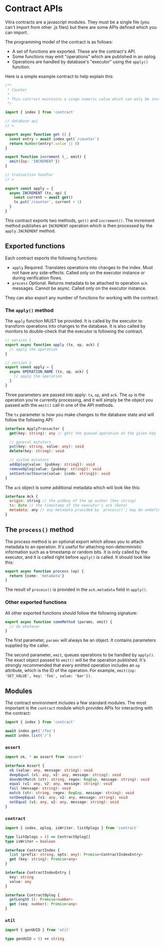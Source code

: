# Contract APIs

Vitra contracts are a javascript modules. They must be a single file (you can't import from other .js files) but there are some APIs defined which you can import.

The programming model of the contract is as follows:

- A set of functions are exported. These are the contract's API.
- Some functions may emit "operations" which are published in an oplog.
- Operations are handled by database's "executor" using the `apply()` function.

Here is a simple example contract to help explain this:

```js
/**
 * Counter
 *
 * This contract maintains a singe numeric value which can only be incremented. 
 */

import { index } from 'contract'

// database api
// =

export async function get () {
  const entry = await index.get(`/counter`)
  return Number(entry?.value || 0)
}

export function increment (_, emit) {
  emit({op: 'INCREMENT'})
}

// transaction handler
// =
 
export const apply = {
  async INCREMENT (tx, op) {
    const current = await get()
    tx.put(`/counter`, current + 1)
  }
}
```

This contract exports two methods, `get()` and `increment()`. The increment method publishes an `INCREMENT` operation which is then processed by the `apply.INCREMENT` method.

## Exported functions

Each contract exports the following functions:

- `apply` Required. Translates operations into changes to the index. Must not have any side-effects. Called only on the executor instance or during verification flows.
- `process` Optional. Returns metadata to be attached to operation `ack` messages. Cannot be async. Called only on the executor instance.

They can also export any number of functions for working with the contract.

### The `apply()` method

The `apply` function MUST be provided. It is called by the executor to transform operations into changes to the database. It is also called by monitors to double-check that the executor is following the contract.

```typescript
// version 1
export async function apply (tx, op, ack) {
  // apply the operation
}

// version 2
export const apply = {
  async OPERATION_NAME (tx, op, ack) {
    // apply the operation
  }
}
```

Three parameters are passed into apply: `tx`, `op`, and `ack`. The `op` is the operation you're currently processing, and it will simply be the object you passed with the `emit()` call in one of the API methods.

The `tx` parameter is how you make changes to the database state and will follow the following API:

```typescript
interface ApplyTransactor {
  get(key: string): any // gets the queued operation at the given key

  // general mutators
  put(key: string, value: any): void
  delete(key: string): void

  // system mutators
  addOplog(value: {pubkey: string}): void
  removeOplog(value: {pubkey: string}): void
  setContractSource(value: {code: string}): void
}
```

The `ack` object is some additional metadata which will look like this:

```javascript
interface Ack {
  origin: string // the pubkey of the op author (hex string)
  ts: Date // the timestamp of the executor's ack (Date)
  metadata: any // any metadata provided by `process()`; may be undefined
}
```

## The `process()` method

The process method is an optional export which allows you to attach metadata to an operation. It's useful for attaching non-deterministic information such as a timestamp or random bits. It is only called by the executor, and it is called right before `apply()` is called. It should look like this:

```typescript
export async function process (op) {
  return {some: 'metadata'}
}
```

The result of `process()` is provided in the `ack.metadata` field in `apply()`.

### Other exported functions

All other exported functions should follow the following signature:

```typescript
export async function someMethod (params, emit) {
  // do whatever
}
```

The first parameter, `params` will always be an object. It contains parameters supplied by the caller.

The second parameter, `emit`, queues operations to be handled by `apply()`. The exact object passed to `emit()` will be the operation published. It's strongly recommended that every emitted operation includes an `op` attribute, which is the ID of the operation. For example, `emit({op: 'SET_VALUE', key: 'foo', value: 'bar'})`.

## Modules

The contract environment includes a few standard modules. The most important is the `contract` module which provides APIs for interacting with the contract:

```js
import { index } from 'contract'

await index.get('/foo')
await index.list('/')
```

### `assert`

```typescript
import ok, * as assert from 'assert'

interface Assert {
  ok (value: any, message: string): void
  deepEqual (v1: any, v2: any, message: string): void
  doesNotMatch (str: string, regex: RegExp, message: string): void
  equal (v1: any, v2: any, message: string): void
  fail (message: string): void
  match (str: string, regex: RegExp, message: string): void
  notDeepEqual (v1: any, v2: any, message: string): void
  notEqual (v1: any, v2: any, message: string): void
}
```

### `contract`

```typescript
import { index, oplog, isWriter, listOplogs } from 'contract'

type listOplogs = () => ContractOplog[]
type isWriter = boolean

interface ContractIndex {
  list (prefix: string, opts: any): Promise<ContractIndexEntry>
  get (key: string): Promise<any>
}

interface ContractIndexEntry {
  key: string
  value: any
}

interface ContractOplog {
  getLength (): Promise<number>
  get (seq: number): Promise<any>
}
```

### `util`

```typescript
import { genUUID } from 'util'

type genUUID = () => string
```
